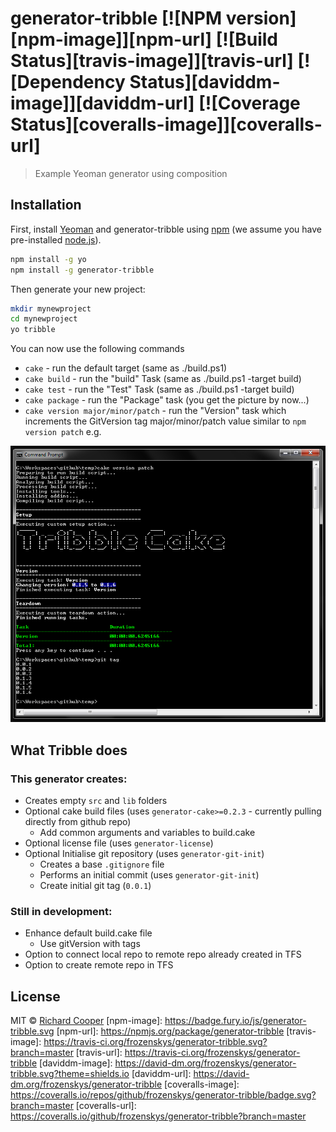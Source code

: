 # generator-tribble [![NPM version][npm-image]][npm-url] [![Build Status][travis-image]][travis-url] [![Dependency Status][daviddm-image]][daviddm-url] [![Coverage Status][coveralls-image]][coveralls-url]
> Example Yeoman generator using composition

## Installation
First, install [Yeoman](http://yeoman.io) and generator-tribble using [npm](https://www.npmjs.com/) (we assume you have pre-installed [node.js](https://nodejs.org/)).
```bash
npm install -g yo
npm install -g generator-tribble
```
Then generate your new project:
```bash
mkdir mynewproject
cd mynewproject
yo tribble
```

You can now use the following commands
 - `cake` - run the default target (same as ./build.ps1)
 - `cake build` - run the "build" Task (same as ./build.ps1 -target build)
 - `cake test` - run the "Test" Task (same as ./build.ps1 -target build)
 - `cake package` - run the "Package" task (you get the picture by now...)
 - `cake version major/minor/patch` - run the "Version" task which increments the GitVersion tag major/minor/patch value similar to `npm version patch` e.g.

![Running 'cake version patch'](art/patch.png)

## What Tribble does
### This generator creates: 

 - Creates empty `src` and `lib` folders
 - Optional cake build files (uses `generator-cake>=0.2.3` - currently pulling directly from github repo)
   - Add common arguments and variables to build.cake
 - Optional license file (uses `generator-license`)
 - Optional Initialise git repository (uses `generator-git-init`)
   - Creates a base `.gitignore` file
   - Performs an initial commit (uses `generator-git-init`)
   - Create initial git tag (`0.0.1`)


### Still in development:

 - Enhance default build.cake file
   - Use gitVersion with tags
 - Option to connect local repo to remote repo already created in TFS
 - Option to create remote repo in TFS

## License 
MIT © [Richard Cooper]()
[npm-image]: https://badge.fury.io/js/generator-tribble.svg
[npm-url]: https://npmjs.org/package/generator-tribble
[travis-image]: https://travis-ci.org/frozenskys/generator-tribble.svg?branch=master
[travis-url]: https://travis-ci.org/frozenskys/generator-tribble
[daviddm-image]: https://david-dm.org/frozenskys/generator-tribble.svg?theme=shields.io
[daviddm-url]: https://david-dm.org/frozenskys/generator-tribble
[coveralls-image]: https://coveralls.io/repos/github/frozenskys/generator-tribble/badge.svg?branch=master
[coveralls-url]: https://coveralls.io/github/frozenskys/generator-tribble?branch=master